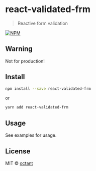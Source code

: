 # react-validated-frm

> Reactive form validation

[![NPM](https://img.shields.io/npm/v/react-validated-frm.svg)](https://www.npmjs.com/package/react-validated-frm)

## Warning

Not for production!

## Install

```bash
npm install --save react-validated-frm
```

or

```bash
yarn add react-validated-frm
```

## Usage

See examples for usage.

## License

MIT © [octant](https://github.com/octant)
